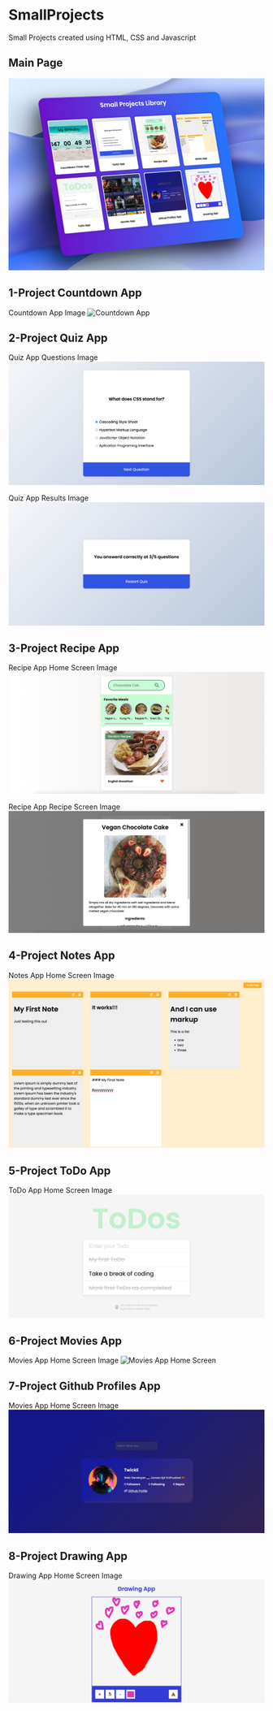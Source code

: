 # SmallProjects
Small Projects created using HTML, CSS and Javascript

## Main Page
![Main Page](https://github.com/TwickE/ReadmeImages/blob/main/SmallProjects.png?raw=true)

## 1-Project Countdown App
Countdown App Image
![Countdown App](https://github.com/TwickE/ReadmeImages/blob/main/CountdownApp.png?raw=true)

## 2-Project Quiz App
Quiz App Questions Image
![Quiz App Questions](https://github.com/TwickE/ReadmeImages/blob/main/QuizApp1.png?raw=true)

Quiz App Results Image
![Quiz App Results](https://github.com/TwickE/ReadmeImages/blob/main/QuizApp2.png?raw=true)

## 3-Project Recipe App
Recipe App Home Screen Image
![Recipe App Home Screen](https://github.com/TwickE/ReadmeImages/blob/main/RecipeApp1.png?raw=true)

Recipe App Recipe Screen Image
![Recipe App Recipe Screen](https://github.com/TwickE/ReadmeImages/blob/main/RecipeApp2.png?raw=true)

## 4-Project Notes App
Notes App Home Screen Image
![Notes App Home Screen](https://github.com/TwickE/ReadmeImages/blob/main/NotesApp.png?raw=true)

## 5-Project ToDo App
ToDo App Home Screen Image
![ToDo App Home Screen](https://github.com/TwickE/ReadmeImages/blob/main/ToDoApp.png?raw=true)

## 6-Project Movies App
Movies App Home Screen Image
![Movies App Home Screen](https://github.com/TwickE/ReadmeImages/blob/main/MoviesApp.png?raw=true)

## 7-Project Github Profiles App
Movies App Home Screen Image
![Github Profiles App Home Screen](https://github.com/TwickE/ReadmeImages/blob/main/GithubProfilesApp.png?raw=true)

## 8-Project Drawing App
Drawing App Home Screen Image
![Drawing App Home Screen](https://github.com/TwickE/ReadmeImages/blob/main/DrawingApp.png?raw=true)

